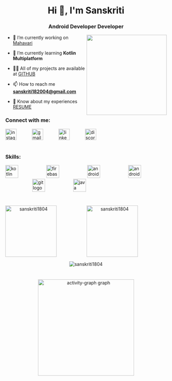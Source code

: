 <h1 align="center">Hi 👋, I'm Sanskriti</h1>
<h3 align="center">Android Developer Developer</h3>


<img align="right" height="250" src="https://tenor.com/view/cat-oiiaoiia-cat-cat-spinning-gif-7952242942163821023.gif"/>

- 🔭 I’m currently working on [Mahavari](https://github.com/Sanskriti1804/Mensinator.git)

- 🌱 I’m currently learning **Kotlin Multiplatform**

- 👨‍💻 All of my projects are available at [GITHUB](https://github.com/Sanskriti1804)

- 📫 How to reach me **sanskriti182004@gmail.com**

- 📄 Know about my experiences [RESUME](https://drive.google.com/file/d/1PO04fyD7PhLtqhSMLVCN6sYe3c99fJrp/view?usp=sharing)


<h3 align="left">Connect with me:</h3>
<div align="left">
  <a target=_blank href="https://www.instagram.com/_sanskriti_1800?utm_source=ig_web_button_share_sheet&igsh=ZDNlZDc0MzIxNw=="><img src="https://img.shields.io/static/v1?message=Instagram&logo=instagram&label=&color=E4405F&logoColor=white&labelColor=&style=for-the-badge" height="35" alt="instagram logo"  /></a>
   <img width="40" />
  <a targer="_blank href="https://www.linkedin.com/in/sanskriti1820/"><img src="https://img.shields.io/static/v1?message=Gmail&logo=gmail&label=&color=D14836&logoColor=white&labelColor=&style=for-the-badge" height="35" alt="gmail logo"  /></a>
   <img width="40" />
  <img src="https://img.shields.io/static/v1?message=LinkedIn&logo=linkedin&label=&color=0077B5&logoColor=white&labelColor=&style=for-the-badge" height="35" alt="linkedin logo"  />
   <img width="40" />
   <img src="https://img.shields.io/static/v1?message=Discord&logo=discord&label=&color=7289DA&logoColor=white&labelColor=&style=for-the-badge" height="35" alt="discord logo"  />
</div>
<h1></h1>
<h3 align="left">Skills:</h3>
<div align="left">
  <img src="https://cdn.jsdelivr.net/gh/devicons/devicon/icons/kotlin/kotlin-original.svg" height="40" alt="kotlin logo"  />
  <img width="80" />
  <img src="https://cdn.jsdelivr.net/gh/devicons/devicon/icons/firebase/firebase-plain.svg" height="40" alt="firebase logo"  />
  <img width="80" />
  <img src="https://cdn.jsdelivr.net/gh/devicons/devicon/icons/android/android-original.svg" height="40" alt="android logo"  />
  <img width="80" />
  <img src="https://cdn.jsdelivr.net/gh/devicons/devicon/icons/androidstudio/androidstudio-original.svg" height="40" alt="androidstudio logo"  />
  <img width="80" />
  <img src="https://cdn.jsdelivr.net/gh/devicons/devicon/icons/git/git-original.svg" height="40" alt="git logo"  />
  <img width="80" />
  <img src="https://cdn.jsdelivr.net/gh/devicons/devicon/icons/java/java-original.svg" height="40" alt="java logo"  />
  <img width="80" />
</div>
<h1></h1>
<div align="center">
  <img align="left" src="https://github-readme-stats.vercel.app/api/top-langs?username=sanskriti1804&show_icons=true&locale=en&layout=compact" height="160" alt="sanskriti1804" />
  <img align="center" src="https://github-readme-streak-stats.herokuapp.com/?user=sanskriti1804&"  height="160" alt="sanskriti1804" />
  <p></p>
    <img align="center" src="https://github-readme-stats.vercel.app/api?username=sanskriti1804&show_icons=true&locale=en" alt="sanskriti1804" />
  <h1></h1>
  <img src="https://github-readme-activity-graph.vercel.app/graph?username=sanskriti1804&radius=16&theme=react&area=true&order=5" height="300" alt="activity-graph graph"  />
</div>
